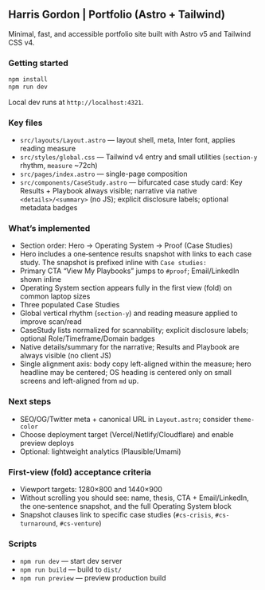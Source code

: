## Harris Gordon | Portfolio (Astro + Tailwind)

Minimal, fast, and accessible portfolio site built with Astro v5 and Tailwind CSS v4.

### Getting started

```bash
npm install
npm run dev
```

Local dev runs at `http://localhost:4321`.

### Key files
- `src/layouts/Layout.astro` — layout shell, meta, Inter font, applies reading measure
- `src/styles/global.css` — Tailwind v4 entry and small utilities (`section-y` rhythm, `measure` ~72ch)
- `src/pages/index.astro` — single-page composition
- `src/components/CaseStudy.astro` — bifurcated case study card: Key Results + Playbook always visible; narrative via native `<details>/<summary>` (no JS); explicit disclosure labels; optional metadata badges

### What’s implemented
- Section order: Hero → Operating System → Proof (Case Studies)
- Hero includes a one‑sentence results snapshot with links to each case study. The snapshot is prefixed inline with `Case studies:`
- Primary CTA “View My Playbooks” jumps to `#proof`; Email/LinkedIn shown inline
- Operating System section appears fully in the first view (fold) on common laptop sizes
- Three populated Case Studies
- Global vertical rhythm (`section-y`) and reading measure applied to improve scan/read
- CaseStudy lists normalized for scannability; explicit disclosure labels; optional Role/Timeframe/Domain badges
- Native details/summary for the narrative; Results and Playbook are always visible (no client JS)
- Single alignment axis: body copy left-aligned within the measure; hero headline may be centered; OS heading is centered only on small screens and left-aligned from `md` up.

### Next steps
- SEO/OG/Twitter meta + canonical URL in `Layout.astro`; consider `theme-color`
- Choose deployment target (Vercel/Netlify/Cloudflare) and enable preview deploys
- Optional: lightweight analytics (Plausible/Umami)

### First‑view (fold) acceptance criteria
- Viewport targets: 1280×800 and 1440×900
- Without scrolling you should see: name, thesis, CTA + Email/LinkedIn, the one‑sentence snapshot, and the full Operating System block
- Snapshot clauses link to specific case studies (`#cs-crisis`, `#cs-turnaround`, `#cs-venture`)

### Scripts
- `npm run dev` — start dev server
- `npm run build` — build to `dist/`
- `npm run preview` — preview production build
